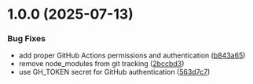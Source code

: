 # 1.0.0 (2025-07-13)


### Bug Fixes

* add proper GitHub Actions permissions and authentication ([b843a65](https://github.com/AlexeyPopovUA/npm-demo-semantic-release/commit/b843a650d76221d32920b9b81dec6a45d4183ba7))
* remove node_modules from git tracking ([2bccbd3](https://github.com/AlexeyPopovUA/npm-demo-semantic-release/commit/2bccbd337264cfe366d20489aad773b32d1fc7b3))
* use GH_TOKEN secret for GitHub authentication ([563d7c7](https://github.com/AlexeyPopovUA/npm-demo-semantic-release/commit/563d7c7baa3a60f06f15f97300462d4a6649a113))
